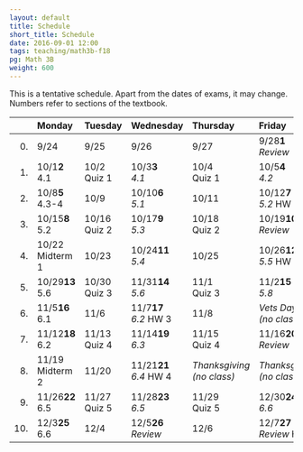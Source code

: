 ```yaml
---
layout: default
title: Schedule
short_title: Schedule
date: 2016-09-01 12:00
tags: teaching/math3b-f18
pg: Math 3B
weight: 600
---
```


This is a tentative schedule. Apart from the dates of exams, it may change. Numbers refer to sections of the textbook.

<table class="schedule">
        <thead>
            <tr class="header">
                <th align="right"></th>
                <th align="left">Monday</th>
                <th align="left">Tuesday</th>
                <th align="left">Wednesday</th>
                <th align="left">Thursday</th>
                <th align="left">Friday</th>
</tr>
    </thead>
    <tbody>
        <tr class="even">
            <td align="right">0.</td>
            <td align="left"><span class="right">9/24</span><span class="left"><b></b></span><br></td>
            <td align="left"><span class="right">9/25</span><span class="left"><b></b></span><br></td>
            <td align="left"><span class="right">9/26</span><span class="left"><b></b></span><br><em></em></td>
            <td align="left"><span class="right">9/27</span><span class="left"><b></b></span><br></td>
            <td align="left"><span class="right">9/28</span><span class="left"><b>1</b></span><br><em>Review</em></td>
        </tr>
        <tr class="even">
            <td align="right">1.</td>
            <td align="left"><span class="right">10/1</span><span class="left"><b>2</b></span><br>4.1</td>
            <td align="left"><span class="right">10/2</span><span class="left"><b></b></span><br><span class="hw">Quiz 1</span></td>
            <td align="left"><span class="right">10/3</span><span class="left"><b>3</b></span><br><em>4.1</em></td>
            <td align="left"><span class="right">10/4</span><span class="left"><b></b></span><br><span class="hw">Quiz 1</span></td>
            <td align="left"><span class="right">10/5</span><span class="left"><b>4</b></span><br><em>4.2</em></td>
        </tr>
        <tr class="odd">
            <td align="right">2.</td>
            <td align="left"><span class="right">10/8</span><span class="left"><b>5</b></span><br>4.3-4</td>
            <td align="left"><span class="right">10/9</span><span class="left"><b></b></span><br></td>
            <td align="left"><span class="right">10/10</span><span class="left"><b>6</b></span><br><em>5.1</em></td>
            <td align="left"><span class="right">10/11</span><span class="left"><b></b></span><br></td>
            <td align="left"><span class="right">10/12</span><span class="left"><b>7</b></span><br><em>5.2</em> <span class="hw">HW 1</span></td>
        </tr>
        <tr class="even">
            <td align="right">3.</td>
            <td align="left"><span class="right">10/15</span><span class="left"><b>8</b></span><br>5.2</td>
            <td align="left"><span class="right">10/16</span><span class="left"><b></b></span><br><span class="hw">Quiz 2</span></td>
            <td align="left"><span class="right">10/17</span><span class="left"><b>9</b></span><br><em>5.3</em></td>
            <td align="left"><span class="right">10/18</span><span class="left"><b></b></span><br><span class="hw">Quiz 2</span></td>
            <td align="left"><span class="right">10/19</span><span class="left"><b>10</b></span><br><em>Review</em></td>
        </tr>
        <tr class="odd">
            <td align="right">4.</td>
            <td align="left"><span class="right">10/22</span><span class="left"><b></b></span><br><span class="exam">Midterm 1</span></td>
            <td align="left"><span class="right">10/23</span><span class="left"><b></b></span><br></td>
            <td align="left"><span class="right">10/24</span><span class="left"><b>11</b></span><br><em>5.4</em></td>
            <td align="left"><span class="right">10/25</span><span class="left"><b></b></span><br></td>
            <td align="left"><span class="right">10/26</span><span class="left"><b>12</b></span><br><em>5.5</em> <span class="hw">HW 2</span></td>
        </tr>
        <tr class="even">
            <td align="right">5.</td>
            <td align="left"><span class="right">10/29</span><span class="left"><b>13</b></span><br>5.6</td>
            <td align="left"><span class="right">10/30</span><span class="left"><b></b></span><br><span class="hw">Quiz 3</span></td>
            <td align="left"><span class="right">11/31</span><span class="left"><b>14</b></span><br><em>5.6</em></td>
            <td align="left"><span class="right">11/1</span><span class="left"><b></b></span><br><span class="hw">Quiz 3</span></td>
            <td align="left"><span class="right">11/2</span><span class="left"><b>15</b></span><br><em>5.8</em></td>
        </tr>
        <tr class="odd">
            <td align="right">6.</td>
            <td align="left"><span class="right">11/5</span><span class="left"><b>16</b></span><br>6.1</td>
            <td align="left"><span class="right">11/6</span><span class="left"><b></b></span><br></td>
            <td align="left"><span class="right">11/7</span><span class="left"><b>17</b></span><br><em>6.2</em> <span class="hw">HW 3</span></td>
            <td align="left"><span class="right">11/8</span><span class="left"><b></b></span><br></td>
            <td align="left" class="hol"><em>Vets Day<br>(no class)</em></td>
        </tr>
        <tr class="even">
            <td align="right">7.</td>
            <td align="left"><span class="right">11/12</span><span class="left"><b>18</b></span><br>6.2</td>
            <td align="left"><span class="right">11/13</span><span class="left"><b></b></span><br><span class="hw">Quiz 4</span></td>
            <td align="left"><span class="right">11/14</span><span class="left"><b>19</b></span><br><em>6.3</em></td>
            <td align="left"><span class="right">11/15</span><span class="left"><b></b></span><br><span class="hw">Quiz 4</span></td>
            <td align="left"><span class="right">11/16</span><span class="left"><b>20</b></span><br><em>Review</em></td>
        </tr>
        <tr class="odd">
            <td align="right">8.</td>
            <td align="left"><span class="right">11/19</span><span class="left"><b></b></span><br><span class="exam">Midterm 2</span></td>
            <td align="left"><span class="right">11/20</span><span class="left"><b></b></span><br></td>
            <td align="left"><span class="right">11/21</span><span class="left"><b>21</b></span><br><em>6.4</em> <span class="hw">HW 4</span></td>
            <td align="left" class="hol"><em>Thanksgiving<br>(no class)</em></td>
            <td align="left" class="hol"><em>Thanksgiving<br>(no class)</em></td>
        </tr>
        <tr class="even">
            <td align="right">9.</td>
            <td align="left"><span class="right">11/26</span><span class="left"><b>22</b></span><br>6.5</td>
            <td align="left"><span class="right">11/27</span><span class="left"><b></b></span><br><span class="hw">Quiz 5</span></td>
            <td align="left"><span class="right">11/28</span><span class="left"><b>23</b></span><br><em>6.5</em></td>
            <td align="left"><span class="right">11/29</span><span class="left"><b></b></span><br><span class="hw">Quiz 5</span></td>
            <td align="left"><span class="right">12/30</span><span class="left"><b>24</b></span><br><em>6.6</em></td>
        </tr>
        <tr class="odd">
            <td align="right">10.</td>
            <td align="left"><span class="right">12/3</span><span class="left"><b>25</b></span><br>6.6</td>
            <td align="left"><span class="right">12/4</span><span class="left"><b></b></span><br></td>
            <td align="left"><span class="right">12/5</span><span class="left"><b>26</b></span><br><em>Review</em></td>
            <td align="left"><span class="right">12/6</span><span class="left"><b></b></span><br></td>
            <td align="left"><span class="right">12/7</span><span class="left"><b>27</b></span><br><em>Review</em> <span class="hw">HW 5</span></td>
        </tr>
    </tbody>
</table>
